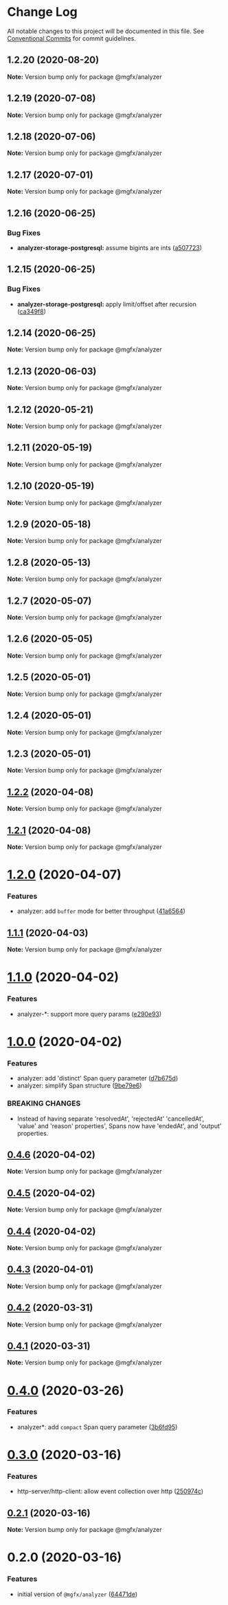 # Change Log

All notable changes to this project will be documented in this file.
See [Conventional Commits](https://conventionalcommits.org) for commit guidelines.

## 1.2.20 (2020-08-20)

**Note:** Version bump only for package @mgfx/analyzer





## 1.2.19 (2020-07-08)

**Note:** Version bump only for package @mgfx/analyzer





## 1.2.18 (2020-07-06)

**Note:** Version bump only for package @mgfx/analyzer





## 1.2.17 (2020-07-01)

**Note:** Version bump only for package @mgfx/analyzer





## 1.2.16 (2020-06-25)


### Bug Fixes

* **analyzer-storage-postgresql:** assume bigints are ints ([a507723](https://github.com/ai-labs-team/mgFx/commit/a507723))





## 1.2.15 (2020-06-25)


### Bug Fixes

* **analyzer-storage-postgresql:** apply limit/offset after recursion ([ca349f8](https://github.com/ai-labs-team/mgFx/commit/ca349f8))





## 1.2.14 (2020-06-25)

**Note:** Version bump only for package @mgfx/analyzer





## 1.2.13 (2020-06-03)

**Note:** Version bump only for package @mgfx/analyzer





## 1.2.12 (2020-05-21)

**Note:** Version bump only for package @mgfx/analyzer





## 1.2.11 (2020-05-19)

**Note:** Version bump only for package @mgfx/analyzer





## 1.2.10 (2020-05-19)

**Note:** Version bump only for package @mgfx/analyzer





## 1.2.9 (2020-05-18)

**Note:** Version bump only for package @mgfx/analyzer





## 1.2.8 (2020-05-13)

**Note:** Version bump only for package @mgfx/analyzer





## 1.2.7 (2020-05-07)

**Note:** Version bump only for package @mgfx/analyzer





## 1.2.6 (2020-05-05)

**Note:** Version bump only for package @mgfx/analyzer





## 1.2.5 (2020-05-01)

**Note:** Version bump only for package @mgfx/analyzer





## 1.2.4 (2020-05-01)

**Note:** Version bump only for package @mgfx/analyzer





## 1.2.3 (2020-05-01)

**Note:** Version bump only for package @mgfx/analyzer





## [1.2.2](https://github.com/ai-labs-team/mgFx/compare/@mgfx/analyzer@1.2.1...@mgfx/analyzer@1.2.2) (2020-04-08)

**Note:** Version bump only for package @mgfx/analyzer





## [1.2.1](https://github.com/ai-labs-team/mgFx/compare/@mgfx/analyzer@1.2.0...@mgfx/analyzer@1.2.1) (2020-04-08)

**Note:** Version bump only for package @mgfx/analyzer





# [1.2.0](https://github.com/ai-labs-team/mgFx/compare/@mgfx/analyzer@1.1.1...@mgfx/analyzer@1.2.0) (2020-04-07)


### Features

* analyzer: add `buffer` mode for better throughput ([41a6564](https://github.com/ai-labs-team/mgFx/commit/41a6564))





## [1.1.1](https://github.com/ai-labs-team/mgFx/compare/@mgfx/analyzer@1.1.0...@mgfx/analyzer@1.1.1) (2020-04-03)

**Note:** Version bump only for package @mgfx/analyzer





# [1.1.0](https://github.com/ai-labs-team/mgFx/compare/@mgfx/analyzer@1.0.0...@mgfx/analyzer@1.1.0) (2020-04-02)


### Features

* analyzer-*: support more query params ([e290e93](https://github.com/ai-labs-team/mgFx/commit/e290e93))





# [1.0.0](https://github.com/ai-labs-team/mgFx/compare/@mgfx/analyzer@0.4.6...@mgfx/analyzer@1.0.0) (2020-04-02)


### Features

* analyzer: add 'distinct' Span query parameter ([d7b675d](https://github.com/ai-labs-team/mgFx/commit/d7b675d))
* analyzer: simplify Span structure ([9be79e6](https://github.com/ai-labs-team/mgFx/commit/9be79e6))


### BREAKING CHANGES

* Instead of having separate 'resolvedAt', 'rejectedAt' 'cancelledAt', 'value' and 'reason' properties', Spans now have 'endedAt', and 'output' properties.





## [0.4.6](https://github.com/ai-labs-team/mgFx/compare/@mgfx/analyzer@0.4.5...@mgfx/analyzer@0.4.6) (2020-04-02)

**Note:** Version bump only for package @mgfx/analyzer





## [0.4.5](https://github.com/ai-labs-team/mgFx/compare/@mgfx/analyzer@0.4.4...@mgfx/analyzer@0.4.5) (2020-04-02)

**Note:** Version bump only for package @mgfx/analyzer





## [0.4.4](https://github.com/ai-labs-team/mgFx/compare/@mgfx/analyzer@0.4.3...@mgfx/analyzer@0.4.4) (2020-04-02)

**Note:** Version bump only for package @mgfx/analyzer





## [0.4.3](https://github.com/ai-labs-team/mgFx/compare/@mgfx/analyzer@0.4.2...@mgfx/analyzer@0.4.3) (2020-04-01)

**Note:** Version bump only for package @mgfx/analyzer





## [0.4.2](https://github.com/ai-labs-team/mgFx/compare/@mgfx/analyzer@0.4.1...@mgfx/analyzer@0.4.2) (2020-03-31)

**Note:** Version bump only for package @mgfx/analyzer





## [0.4.1](https://github.com/ai-labs-team/mgFx/compare/@mgfx/analyzer@0.4.0...@mgfx/analyzer@0.4.1) (2020-03-31)

**Note:** Version bump only for package @mgfx/analyzer





# [0.4.0](https://github.com/ai-labs-team/mgFx/compare/@mgfx/analyzer@0.3.0...@mgfx/analyzer@0.4.0) (2020-03-26)


### Features

* analyzer*: add `compact` Span query parameter ([3b6fd95](https://github.com/ai-labs-team/mgFx/commit/3b6fd95))





# [0.3.0](https://github.com/ai-labs-team/mgFx/compare/@mgfx/analyzer@0.2.1...@mgfx/analyzer@0.3.0) (2020-03-16)


### Features

* http-server/http-client: allow event collection over http ([250974c](https://github.com/ai-labs-team/mgFx/commit/250974c))





## [0.2.1](https://github.com/ai-labs-team/mgFx/compare/@mgfx/analyzer@0.2.0...@mgfx/analyzer@0.2.1) (2020-03-16)

**Note:** Version bump only for package @mgfx/analyzer





# 0.2.0 (2020-03-16)


### Features

* initial version of `@mgfx/analyzer` ([64471de](https://github.com/ai-labs-team/mgFx/commit/64471de))
